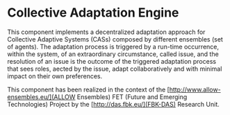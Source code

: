 # Collective Adaptation Engine

This component implements a decentralized adaptation approach for Collective Adaptive Systems (CASs) composed by different ensembles (set of agents).
The adaptation process is triggered by a run-time occurrence, within the system, of an extraordinary circumstance, called issue, and the resolution of an issue is the outcome of the triggered adaptation process that sees roles, aected by the issue, adapt collaboratively and with minimal impact on their own preferences.

This component has been realized in the context of the [http://www.allow-ensembles.eu/](ALLOW Ensembles) FET (Future and Emerging Technologies) Project  by the [http://das.fbk.eu/](FBK-DAS) Research Unit.
